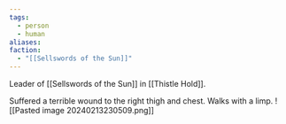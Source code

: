 ```yaml
---
tags:
  - person
  - human
aliases: 
faction:
  - "[[Sellswords of the Sun]]"
---
```


Leader of [[Sellswords of the Sun]] in [[Thistle Hold]].

Suffered a terrible wound to the right thigh and chest. Walks with a limp.
![[Pasted image 20240213230509.png]]